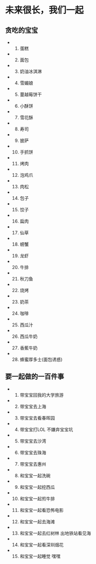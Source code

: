 # 未来很长，我们一起


## 贪吃的宝宝

- 1. 蛋糕
- 2. 面包
- 3. 奶油冰淇淋
- 4. 雪媚娘
- 5. 蔓越莓饼干
- 6. 小酥饼
- 7. 雪花酥
- 8. 寿司
- 9. 披萨
- 10. 手抓饼
- 11. 烤肉
- 12. 泡鸡爪
- 13. 肉松
- 14. 包子
- 15. 饺子
- 16. 扁肉
- 17. 仙草
- 18. 螃蟹
- 19. 龙虾
- 20. 牛排
- 21. 秋刀鱼
- 22. 烧烤
- 23. 奶茶
- 24. 咖啡
- 25. 西瓜汁
- 26. 西瓜牛奶
- 27. 香蕉牛奶
- 28. 蜂蜜厚多士(面包诱惑)



##  要一起做的一百件事

- 1. 带宝宝回我的大学旅游
- 2. 带宝宝去上海
- 3. 带宝宝去看春晖园
- 4. 带宝宝打LOL 不嫌弃宝宝坑
- 5. 带宝宝去沙湾
- 6. 带宝宝去珠海
- 7. 带宝宝去惠州
- 8. 和宝宝一起洗碗
- 9. 和宝宝一起挖西瓜
- 10. 和宝宝一起煎牛排
- 11. 和宝宝一起看恐怖电影
- 12. 和宝宝一起去海滩
- 13. 和宝宝一起去红树林 出地铁站看见海
- 14. 和宝宝一起看深圳烟花
- 15. 和宝宝一起睡觉 嘿嘿